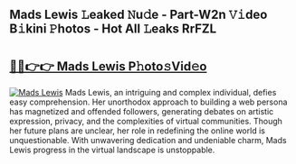## Mads Lewis 𝙻eaked 𝙽u𝚍e - Part-W2n 𝚅𝚒deo B𝚒kini 𝙿hotos - Hot All 𝙻eaks RrFZL

# <h2><a href="http://ld4dr8.urlbe.top/?page=Mads+Lewis">🔗🔗👉👉 Mads Lewis P𝚑oto𝚜Vid𝚎o</a></h2>

[![Mads Lewis](https://i.imgur.com/eBuTRDB.gif)](http://ld4dr8.urlbe.top/?page=Mads+Lewis)
Mads Lewis, an intriguing and complex individual, defies easy comprehension. Her unorthodox approach to building a web persona has magnetized and offended followers, generating debates on artistic expression, privacy, and the complexities of virtual communities. Though her future plans are unclear, her role in redefining the online world is unquestionable. With unwavering dedication and undeniable charm, Mads Lewis progress in the virtual landscape is unstoppable.
